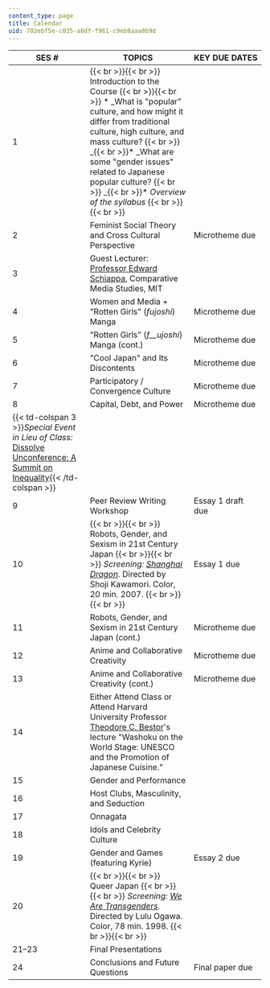 ```yaml
---
content_type: page
title: Calendar
uid: 702ebf5e-c035-a8df-f961-c9eb8aaa8b9d
---
```


| SES # | TOPICS | KEY DUE DATES |
| --- | --- | --- |
| 1 |  {{< br >}}{{< br >}} Introduction to the Course {{< br >}}{{< br >}} *   _What is "popular" culture, and how might it differ from traditional culture, high culture, and mass culture?  {{< br >}}    _{{< br >}}*   _What are some "gender issues" related to Japanese popular culture?  {{< br >}}    _{{< br >}}*   _Overview of the syllabus_ {{< br >}}{{< br >}}  | &nbsp; |
| 2 | Feminist Social Theory and Cross Cultural Perspective | Microtheme due |
| 3 | Guest Lecturer: [Professor Edward Schiappa](http://cmsw.mit.edu/profile/ed-schiappa/), Comparative Media Studies, MIT | &nbsp; |
| 4 | Women and Media + "Rotten Girls" (_fujoshi_) Manga | Microtheme due |
| 5 | "Rotten Girls" (_f__ujoshi_) Manga (cont.) | Microtheme due |
| 6 | "Cool Japan" and Its Discontents | Microtheme due |
| 7 | Participatory / Convergence Culture | Microtheme due |
| 8 | Capital, Debt, and Power | Microtheme due |
| {{< td-colspan 3 >}}_Special Event in Lieu of Class:_ [Dissolve Unconference: A Summit on Inequality](http://cmsw.mit.edu/event/dissolve-unconference-a-summit-on-inequality/){{< /td-colspan >}} |||
| 9 | Peer Review Writing Workshop | Essay 1 draft due |
| 10 |  {{< br >}}{{< br >}} Robots, Gender, and Sexism in 21st Century Japan {{< br >}}{{< br >}} _Screening: [Shanghai Dragon](http://www.animenewsnetwork.com/encyclopedia/anime.php?id=5840)_. Directed by Shoji Kawamori. Color, 20 min. 2007. {{< br >}}{{< br >}}  | Essay 1 due |
| 11 | Robots, Gender, and Sexism in 21st Century Japan (cont.) | Microtheme due |
| 12 | Anime and Collaborative Creativity | Microtheme due |
| 13 | Anime and Collaborative Creativity (cont.) | Microtheme due |
| 14 | Either Attend Class or Attend Harvard University Professor [Theodore C. Bestor](http://scholar.harvard.edu/bestor)'s lecture "Washoku on the World Stage: UNESCO and the Promotion of Japanese Cuisine." | &nbsp; |
| 15 | Gender and Performance | &nbsp; |
| 16 | Host Clubs, Masculinity, and Seduction | &nbsp; |
| 17 | Onnagata | &nbsp; |
| 18 | Idols and Celebrity Culture | &nbsp; |
| 19 | Gender and Games (featuring Kyrie) | Essay 2 due |
| 20 |  {{< br >}}{{< br >}} Queer Japan {{< br >}}{{< br >}} _Screening: [We Are Transgenders](http://www.tcm.com/tcmdb/title/522589/We-Are-Transgenders/)_. Directed by Lulu Ogawa. Color, 78 min. 1998. {{< br >}}{{< br >}}  | &nbsp; |
| 21–23 | Final Presentations | &nbsp; |
| 24 | Conclusions and Future Questions | Final paper due